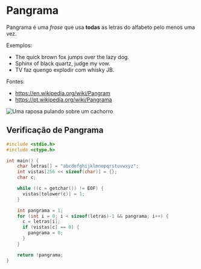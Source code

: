 # Pangrama

Pangrama é uma *frase* que usa **todas** as letras do alfabeto pelo menos uma vez.

Exemplos:
- The quick brown fox jumps over the lazy dog.
- Sphinx of black quartz, judge my vow.
- TV faz quengo explodir com whisky JB.

Fontes:
- <https://en.wikipedia.org/wiki/Pangram>
- <https://pt.wikipedia.org/wiki/Pangrama>

![Uma raposa pulando sobre um cachorro](https://upload.wikimedia.org/wikipedia/commons/8/80/Fox_Jumping_Over_A_Dog_in_Signaling_for_Boys.png)

## Verificação de Pangrama

```c
#include <stdio.h>
#include <ctype.h>

int main() {
    char letras[] = "abcdefghijklmnopqrstuvwxyz";
    int vistas[256 << sizeof(char)] = {};
    char c;

    while ((c = getchar()) != EOF) {
      vistas[tolower(c)] = 1;
    }

    int pangrama = 1;
    for (int i = 0; i < sizeof(letras)-1 && pangrama; i++) {
      c = letras[i];
      if (vistas[c] == 0) {
        pangrama = 0;
      }
    }

    return !pangrama;
}

```
